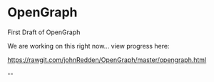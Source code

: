 # OpenGraph
First Draft of OpenGraph

We are working on this right now... view progress here:

https://rawgit.com/johnRedden/OpenGraph/master/opengraph.html

--

